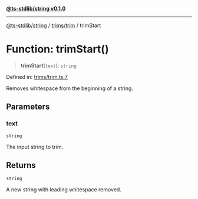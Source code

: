 [**@ts-stdlib/string v0.1.0**](../../../README.md)

***

[@ts-stdlib/string](../../../README.md) / [trims/trim](../README.md) / trimStart

# Function: trimStart()

> **trimStart**(`text`): `string`

Defined in: [trims/trim.ts:7](https://github.com/gabaudette/ts-stdlib/blob/8e7816af16ba99a04cff637dfff9fab2e1e392d8/packages/string/src/trims/trim.ts#L7)

Removes whitespace from the beginning of a string.

## Parameters

### text

`string`

The input string to trim.

## Returns

`string`

A new string with leading whitespace removed.
